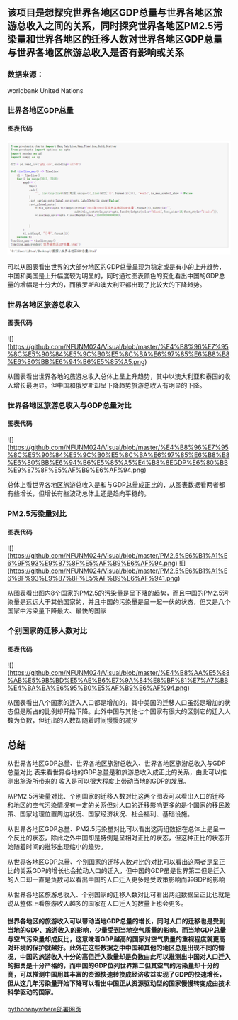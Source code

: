 ## 该项目是想探究世界各地区GDP总量与世界各地区旅游总收入之间的关系，同时探究世界各地区PM2.5污染量和世界各地区的迁移人数对世界各地区GDP总量与世界各地区旅游总收入是否有影响或关系

### 数据来源：
worldbank  United Nations

### 世界各地区GDP总量
#### 图表代码
![](https://github.com/NFUNM024/Visual/blob/master/%E4%B8%96%E7%95%8C%E5%90%84%E5%9C%B0%E5%8C%BAGDP%E6%80%BB%E9%87%8F.png)

可以从图表看出世界的大部分地区的GDP总量呈现为稳定或是有小的上升趋势，中国和美国是上升幅度较为明显的，同时通过图表颜色的变化看出中国的GDP总量的增幅是十分大的，而俄罗斯和澳大利亚都出现了比较大的下降趋势。

### 世界各地区旅游总收入
#### 图表代码
![]  (https://github.com/NFUNM024/Visual/blob/master/%E4%B8%96%E7%95%8C%E5%90%84%E5%9C%B0%E5%8C%BA%E6%97%85%E6%B8%B8%E6%80%BB%E6%94%B6%E5%85%A5.png)

从图表看出世界各地的旅游总收入总体上呈上升趋势，其中以澳大利亚和泰国的收入增长最明显。但中国和俄罗斯却呈下降趋势旅游总收入有明显的下降。

### 世界各地区旅游总收入与GDP总量对比
#### 图表代码
![]  (https://github.com/NFUNM024/Visual/blob/master/%E4%B8%96%E7%95%8C%E5%90%84%E5%9C%B0%E5%8C%BA%E6%97%85%E6%B8%B8%E6%80%BB%E6%94%B6%E5%85%A5%E4%B8%8EGDP%E6%80%BB%E9%87%8F%E5%AF%B9%E6%AF%94.png)

总体上看世界各地区旅游总收入是和与GDP总量成正比的，从图表数据看两者都有些增长，但增长有些波动总体上还是趋向平稳的。

### PM2.5污染量对比
#### 图表代码
![]  (https://github.com/NFUNM024/Visual/blob/master/PM2.5%E6%B1%A1%E6%9F%93%E9%87%8F%E5%AF%B9%E6%AF%94.png)
![]  (https://github.com/NFUNM024/Visual/blob/master/PM2.5%E6%B1%A1%E6%9F%93%E9%87%8F%E5%AF%B9%E6%AF%941.png)

从图表看出图内8个国家的PM2.5的污染量是呈下降的趋势，而且中国的PM2.5污染量是远远大于其他国家的，并且中国的污染量是呈一起一伏的状态，但又是八个国家中污染量下降最大、最快的国家

### 个别国家的迁移人数对比
#### 图表代码
![]  (https://github.com/NFUNM024/Visual/blob/master/%E4%B8%AA%E5%88%AB%E5%9B%BD%E5%AE%B6%E7%9A%84%E8%BF%81%E7%A7%BB%E4%BA%BA%E6%95%B0%E5%AF%B9%E6%AF%94.png)

从图表看出八个国家的迁入人口都是增加的，其中美国的迁移人口虽然是增加的状态但是所占的比例却开始下降。此外中国与其他七个国家有很大的区别它的迁入人数为负数，但迁出的人数却随着时间慢慢的减少

## 总结
从世界各地区GDP总量、世界各地区旅游总收入、世界各地区旅游总收入与GDP总量对比
表来看世界各地的GDP总量是和旅游总收入成正比的关系，由此可以推测出旅游所带来的
收入是可以很大程度上带动当地的GDP的发展。

从PM2.5污染量对比、个别国家的迁移人数对比这两个图表可以看出人口的迁移和地区的空气污染情况有一定的关系但对人口的迁移影响更多的是个国家的移民政策、国家地理位置周边状况、国家经济状况、社会福利、基础设施。

从世界各地区GDP总量、PM2.5污染量对比可以看出这两组数据在总体上是呈一个反比的状态，除此之外中国却是特例是呈相对正比的状态，但这种正比的状态开始随着时间的推移出现缩小的趋势。

从世界各地区GDP总量、个别国家的迁移人数对比的对比可以看出这两者是呈正比的关系GDP的增长也会拉动人口的迁入，但中国的GDP虽是世界第二但是迁入的人口却一直是负数可以看出中国的人口迁入更多是受政策影响而非GDP的影响

从世界各地区旅游总收入、个别国家的迁移人数对比可看出两组数据呈正比也就是说从整体上看旅游收入越多的国家在人口迁入的数量上也会更多。

#### 世界各地区的旅游收入可以带动当地GDP总量的增长，同时人口的迁移也是受到当地的GDP、旅游收入的影响，少量受到当地空气质量的影响。而当地GDP总量与空气污染量却成反比，这意味着GDP越高的国家对空气质量的重视程度就更高对环境的保护就越好。此外在这些数据之中中国和其他的地区总是出现不同的情况，中国的旅游收入十分的高但迁入数量却是负数由此可以推测出中国对人口迁入的把关是十分严格的，而中国的GDP位列世界第二但其空气的污染量却十分的高，可以推测中国用其丰富的资源快速转换成经济收益实现了GDP的快速增长，但从这几年污染量开始下降可以看出中国正从资源驱动型的国家慢慢转变成由技术科学驱动的国家。

[pythonanywhere部署网页](http://13553364476.pythonanywhere.com)
